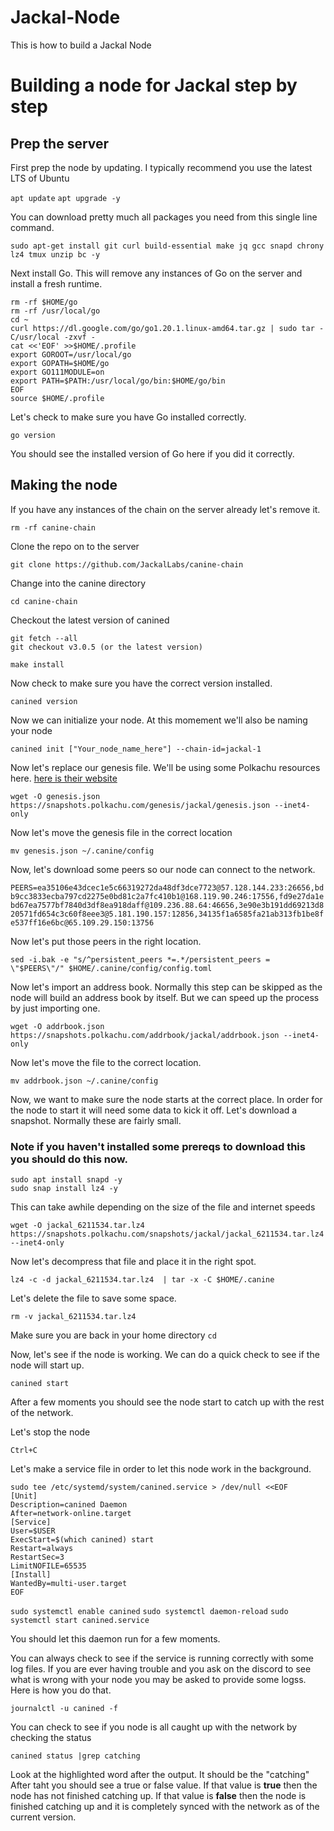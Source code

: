 # Jackal-Node
This is how to build a Jackal Node


# Building a node for Jackal step by step

## Prep the server

First prep the node by updating.  I typically recommend you use the latest LTS of Ubuntu

`apt update`
`apt upgrade -y`

You can download pretty much all packages you need from this single line command. 

`sudo apt-get install git curl build-essential make jq gcc snapd chrony lz4 tmux unzip bc -y`

Next install Go.  This will remove any instances of Go on the server and install a fresh runtime.
```
rm -rf $HOME/go
rm -rf /usr/local/go
cd ~
curl https://dl.google.com/go/go1.20.1.linux-amd64.tar.gz | sudo tar -C/usr/local -zxvf -
cat <<'EOF' >>$HOME/.profile
export GOROOT=/usr/local/go
export GOPATH=$HOME/go
export GO111MODULE=on
export PATH=$PATH:/usr/local/go/bin:$HOME/go/bin
EOF
source $HOME/.profile
```

Let's check to make sure you have Go installed correctly.

`go version`

You should see the installed version of Go here if you did it correctly. 

## Making the node

If you have any instances of the chain on the server already let's remove it.

`rm -rf canine-chain`

Clone the repo on to the server

`git clone https://github.com/JackalLabs/canine-chain`

Change into the canine directory

`cd canine-chain`

Checkout the latest version of canined

```
git fetch --all
git checkout v3.0.5 (or the latest version)
```
`make install`

Now check to make sure you have the correct version installed.  

`canined version`

Now we can initialize your node.  At this momement we'll also be naming your node

`canined init ["Your_node_name_here"] --chain-id=jackal-1`

Now let's replace our genesis file. We'll be using some Polkachu resources here.
[here is their website](https://polkachu.com/networks/jackal)


`wget -O genesis.json https://snapshots.polkachu.com/genesis/jackal/genesis.json --inet4-only`

Now let's move the genesis file in the correct location

`mv genesis.json ~/.canine/config`

Now, let's download some peers so our node can connect to the network.

`PEERS=ea35106e43dcec1e5c66319272da48df3dce7723@57.128.144.233:26656,bdb9cc3833ecba797cd2275e0bd81c2a7fc410b1@168.119.90.246:17556,fd9e27da1ebd67ea7577bf7840d3df8ea918daff@109.236.88.64:46656,3e90e3b191dd69213d820571fd654c3c60f8eee3@5.181.190.157:12856,34135f1a6585fa21ab313fb1be8fe537ff16e6bc@65.109.29.150:13756`

Now let's put those peers in the right location.

`sed -i.bak -e "s/^persistent_peers *=.*/persistent_peers = \"$PEERS\"/" $HOME/.canine/config/config.toml`

Now let's import an address book.  Normally this step can be skipped as the node will build an address book by itself.  But we can speed up the process by just importing one.

`wget -O addrbook.json https://snapshots.polkachu.com/addrbook/jackal/addrbook.json --inet4-only`

Now let's move the file to the correct location.

`mv addrbook.json ~/.canine/config`

Now, we want to make sure the node starts at the correct place.  In order for the node to start it will need some data to kick it off.  Let's download a snapshot. Normally these are fairly small.

### Note if you haven't installed some prereqs to download this you should do this now.

```
sudo apt install snapd -y
sudo snap install lz4 -y
```

This can take awhile depending on the size of the file and internet speeds

`wget -O jackal_6211534.tar.lz4 https://snapshots.polkachu.com/snapshots/jackal/jackal_6211534.tar.lz4 --inet4-only`

Now let's decompress that file and place it in the right spot.

`lz4 -c -d jackal_6211534.tar.lz4  | tar -x -C $HOME/.canine`

Let's delete the file to save some space.

`rm -v jackal_6211534.tar.lz4`

Make sure you are back in your home directory `cd`

Now, let's see if the node is working.  We can do a quick check to see if the node will start up.

`canined start`

After a few moments you should see the node start to catch up with the rest of the network.

Let's stop the node

`Ctrl+C`

Let's make a service file in order to let this node work in the background.

```
sudo tee /etc/systemd/system/canined.service > /dev/null <<EOF
[Unit]
Description=canined Daemon
After=network-online.target
[Service]
User=$USER
ExecStart=$(which canined) start
Restart=always
RestartSec=3
LimitNOFILE=65535
[Install]
WantedBy=multi-user.target
EOF
```

`sudo systemctl enable canined`
`sudo systemctl daemon-reload`
`sudo systemctl start canined.service`

You should let this daemon run for a few moments.  

You can always check to see if the service is running correctly with some log files.  If you are ever having trouble and you ask on the discord to see what is wrong with your node you may be asked to provide some logss.  Here is how you do that.

`journalctl -u canined -f`

You can check to see if you node is all caught up with the network by checking the status

`canined status |grep catching`

Look at the highlighted word after the output.  It should be the "catching"  After taht you should see a true or false value.  If that value is **true** then the node has not finished catching up.  If that value is **false** then the node is finished catching up and it is completely synced with the network as of the current version.













